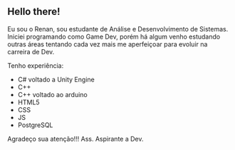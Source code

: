 ## Hello there! 
Eu sou o Renan, sou estudante de Análise e Desenvolvimento de Sistemas. Iniciei programando como Game Dev, porém há algum venho estudando outras áreas tentando cada vez mais me aperfeiçoar para evoluir na carreira de Dev. 

Tenho experiência:

- C# voltado a Unity Engine
- C++
- C++ voltado ao arduino
- HTML5
- CSS
- JS
- PostgreSQL

Agradeço sua atenção!!!
Ass. Aspirante a Dev.
